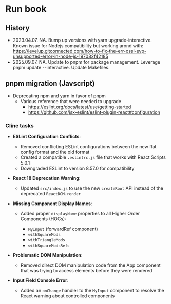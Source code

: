 # Run book

## History

- 2023.04.07. NA. Bump up versions with yarn upgrade-interactive. Known issue for Nodejs compatibility but working arond with:
  https://levelup.gitconnected.com/how-to-fix-the-err-ossl-evp-unsupported-error-in-node-js-197082f42185
- 2025.09.07. NA. Update to pnpm for package management. Leverage pnpm update --interactive. Update Makefiles.

## pnpm migration (Javscript)

- Deprecating npm and yarn in favor of pnpm
  - Various reference that were needed to upgrade
    - https://eslint.org/docs/latest/use/getting-started
    - https://github.com/jsx-eslint/eslint-plugin-react#configuration

### Cline tasks

- **ESLint Configuration Conflicts**:

  - Removed conflicting ESLint configurations between the new flat config format and the old format
  - Created a compatible `.eslintrc.js` file that works with React Scripts 5.0.1
  - Downgraded ESLint to version 8.57.0 for compatibility

- **React 18 Deprecation Warning**:

  - Updated `src/index.js` to use the new `createRoot` API instead of the deprecated `ReactDOM.render`

- **Missing Component Display Names**:

  - Added proper `displayName` properties to all Higher Order Components (HOCs):

    - `MyInput` (forwardRef component)
    - `withSquareMods`
    - `withTriangleMods`
    - `withSquareModsRefs`

- **Problematic DOM Manipulation**:

  - Removed direct DOM manipulation code from the App component that was trying to access elements before they were rendered

- **Input Field Console Error**:

  - Added an `onChange` handler to the `MyInput` component to resolve the React warning about controlled components
